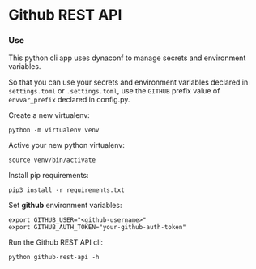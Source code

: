 # Github REST API


### Use

This python cli app uses dynaconf to manage secrets and environment variables.

So that you can use your secrets and environment variables declared in `settings.toml` or `.settings.toml`, use the `GITHUB` prefix value of `envvar_prefix` declared in config.py.

Create a new virtualenv:
```shell
python -m virtualenv venv
```

Active your new python virtualenv:
```shell
source venv/bin/activate
```

Install pip requirements:
```shell
pip3 install -r requirements.txt
```

Set **github** environment variables:
```shell
export GITHUB_USER="<github-username>"
export GITHUB_AUTH_TOKEN="your-github-auth-token"
```

Run the Github REST API cli:
```shell
python github-rest-api -h
```
